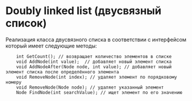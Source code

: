 # Doubly linked list (двусвязный список)

Реализация класса двусвязного списка в соответствии с интерфейсом который имеет следующие методы:

        int GetCount(); // возвращает количество элементов в списке
        void AddNode(int value);  // добавляет новый элемент списка
        void AddNodeAfter(Node node, int value); // добавляет новый элемент списка после определённого элемента
        void RemoveNode(int index); // удаляет элемент по порядковому номеру
        void RemoveNode(Node node); // удаляет указанный элемент
        Node FindNode(int searchValue); // ищет элемент по его значению
